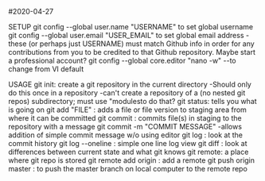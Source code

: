 #2020-04-27

SETUP
git config --global user.name "USERNAME" to set global username
git config --global user.email "USER_EMAIL" to set global email address
	-these (or perhaps just USERNAME) must match Github info in order
		for any contributions from you to be credited to that
		Github repository. Maybe start a professional account?
git config --global core.editor "nano -w" --to change from VI default

USAGE
git init: create a git repository in the current directory
	-Should only do this once in a repository
	-can't create a repository of a (no nested git repos) subdirectory; 
		must use "modulesto do that?
git status: tells you what is going on
git add "FILE" : adds a file or file version to staging area from where
	it can be committed
git commit : commits file(s) in staging to the repository with a message
git commit -m "COMMIT MESSAGE"
	-allows addition of simple commit message w/o using editor
git log : look at the commit history
git log --oneline : simple one line log view
git diff : look at differences between current state and what git knows
git remote: a place where git repo is stored
git remote add origin <URL> : add a remote
git push origin master : to push the master branch on local computer to 
	the remote repo

